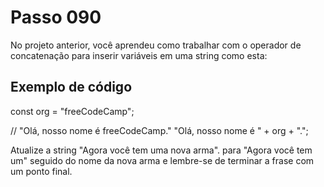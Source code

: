 # Passo 090

No projeto anterior, você aprendeu como trabalhar com o operador de concatenação para inserir variáveis ​​em uma string como esta:

## Exemplo de código

const org = "freeCodeCamp";

// "Olá, nosso nome é freeCodeCamp."
"Olá, nosso nome é " + org + ".";

Atualize a string "Agora você tem uma nova arma". para "Agora você tem um" seguido do nome da nova arma e lembre-se de terminar a frase com um ponto final.